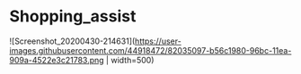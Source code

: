 # Shopping_assist
![Screenshot_20200430-214631](https://user-images.githubusercontent.com/44918472/82035097-b56c1980-96bc-11ea-909a-4522e3c21783.png | width=500)
